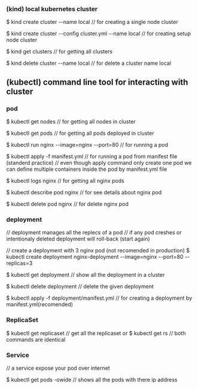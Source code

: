 ### (kind) local kubernetes cluster

$ kind create cluster --name local   // for creating a single node cluster

$ kind create cluster --config cluster.yml --name local   // for creating setup node cluster 

$ kind get clusters  // for getting all clusters

$ kind delete cluster --name local  // for delete a cluster name local


## (kubectl) command line tool for interacting with cluster 

### pod 

$ kubectl get nodes   // for getting all nodes in cluster

$ kubectl get pods    // for getting all pods deployed in cluster 

$ kubectl run nginx --image=nginx --port=80    // for running a pod 

$ kubectl apply -f manifest.yml   // for running a pod from manifest file (standerd practice)
// even though apply command only create one pod we can define multiple containers inside the pod by manifest.yml file 

$ kubectl logs nginx     // for getting all nginx pods 

$ kubectl describe pod nginx   // for see details about nginx pod 

$ kubectl delete pod nginx    // for delete nginx pod 


### deployment

// deployment manages all the replecs of a pod 
// if any pod creshes or intentionaly deleted deployment will roll-back (start again)


// create a deployment with 3 nginx pod (not recomended in production)
$ kubectl create deployment nginx-deployment --image=nginx --port=80 --replicas=3

$ kubectl get deployment   // show all the deployment in a cluster 

$ kubectl delete deployment <deployment-name>   // delete the given deployment 

$ kubectl apply -f deployment/manifest.yml   // for creating a deployment by manifest.yml(recomended)


### ReplicaSet

$ kubectl get replicaset   // get all the replicaset 
or 
$ kubectl get rs       // both commands are identical


### Service

// a service expose your pod over internet  

$ kubectl get pods -owide   // shows all the pods with there ip address


